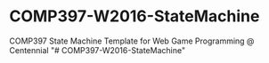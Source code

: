 # COMP397-W2016-StateMachine

COMP397 State Machine Template for Web Game Programming @ Centennial
"# COMP397-W2016-StateMachine" 
